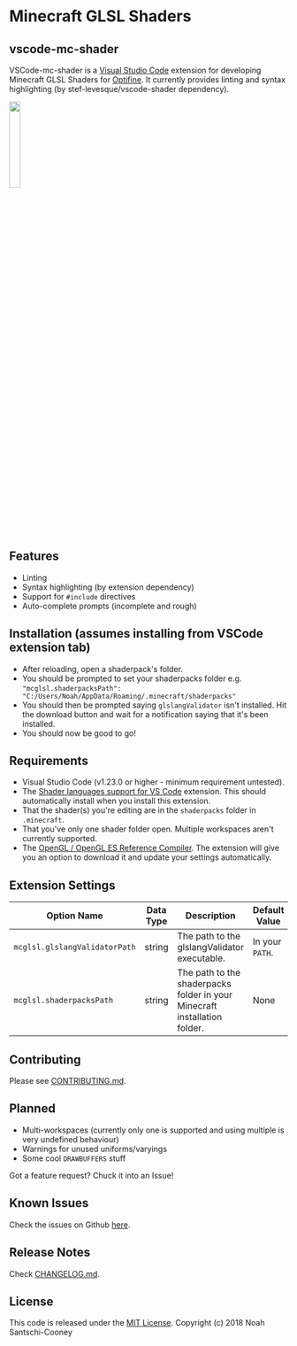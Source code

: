 # Minecraft GLSL Shaders
## vscode-mc-shader

<!-- [![CI](https://ci.netsoc.co/api/badges/Strum355/vscode-mc-shader/status.svg?branch=master)](https://ci.netsoc.co/Strum355/vscode-mc-shader)
[![Issues](https://img.shields.io/github/issues-raw/Strum355/vscode-mc-shader.svg)](https://github.com/Strum355/vscode-mc-shader/issues)
[![license](https://img.shields.io/github/license/Strum355/vscode-mc-shader.svg)](https://github.com/Strum355/vscode-mc-shader)
[![Maintainability](https://api.codeclimate.com/v1/badges/c2c813cb0a42a8aad483/maintainability)](https://codeclimate.com/github/Strum355/vscode-mc-shader/maintainability)
[![Waffle.io - Columns and their card count](https://badge.waffle.io/Strum355/vscode-mc-shader.svg?columns=all)](https://waffle.io/Strum355/vscode-mc-shader) -->

VSCode-mc-shader is a [Visual Studio Code](https://code.visualstudio.com/) extension for developing Minecraft GLSL Shaders for [Optifine](http://optifine.net). It currently provides linting and syntax highlighting (by stef-levesque/vscode-shader dependency).

<img src="https://github.com/Strum355/vscode-mc-shader/raw/master/logo.png" width="20%" height="20%">

## Features

- Linting
- Syntax highlighting (by extension dependency)
- Support for `#include` directives
- Auto-complete prompts (incomplete and rough)

## Installation (assumes installing from VSCode extension tab)

- After reloading, open a shaderpack's folder.
- You should be prompted to set your shaderpacks folder e.g. `"mcglsl.shaderpacksPath": "C:/Users/Noah/AppData/Roaming/.minecraft/shaderpacks"`
- You should then be prompted saying `glslangValidator` isn't installed. Hit the download button and wait for a notification saying that it's been installed.
- You should now be good to go!

## Requirements

- Visual Studio Code (v1.23.0 or higher - minimum requirement untested).
- The [Shader languages support for VS Code](https://marketplace.visualstudio.com/items?itemName=slevesque.shader) extension. This should automatically install when you install this extension.
- That the shader(s) you're editing are in the `shaderpacks` folder in `.minecraft`.
- That you've only one shader folder open. Multiple workspaces aren't currently supported.
- The [OpenGL / OpenGL ES Reference Compiler](https://github.com/KhronosGroup/glslang). The extension will give you an option to download it and update your settings automatically.

## Extension Settings

| Option Name | Data Type | Description | Default Value |
| ----------- | --------- | ----------- | ------------- |
| `mcglsl.glslangValidatorPath` | string |  The path to the glslangValidator executable. | In your `PATH`.|
| `mcglsl.shaderpacksPath` | string | The path to the shaderpacks folder in your Minecraft installation folder. | None |

## Contributing

Please see [CONTRIBUTING.md](https://github.com/Strum355/vscode-mc-shader/blob/master/CONTRIBUTING.md).

## Planned

- Multi-workspaces (currently only one is supported and using multiple is very undefined behaviour)
- Warnings for unused uniforms/varyings
- Some cool `DRAWBUFFERS` stuff

Got a feature request? Chuck it into an Issue!

## Known Issues

Check the issues on Github [here](https://github.com/Strum355/vscode-mc-shader/issues?q=is%3Aissue+is%3Aopen+sort%3Aupdated-desc+label%3Abug).

## Release Notes

Check [CHANGELOG.md](https://github.com/Strum355/vscode-mc-shader/blob/master/CHANGELOG.md).

## License

This code is released under the [MIT License](https://github.com/Strum355/vscode-mc-shader/blob/master/LICENSE). Copyright (c) 2018 Noah Santschi-Cooney
